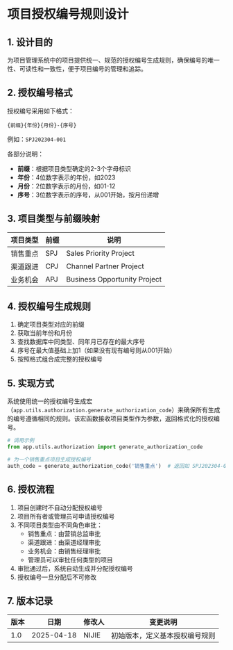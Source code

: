 # 项目授权编号规则设计

## 1. 设计目的

为项目管理系统中的项目提供统一、规范的授权编号生成规则，确保编号的唯一性、可读性和一致性，便于项目编号的管理和追踪。

## 2. 授权编号格式

授权编号采用如下格式：
```
{前缀}{年份}{月份}-{序号}
```

例如：`SPJ202304-001`

各部分说明：
- **前缀**：根据项目类型确定的2-3个字母标识
- **年份**：4位数字表示的年份，如2023
- **月份**：2位数字表示的月份，如01-12
- **序号**：3位数字表示的序号，从001开始，按月份递增

## 3. 项目类型与前缀映射

| 项目类型 | 前缀 | 说明 |
|---------|------|------|
| 销售重点 | SPJ | Sales Priority Project |
| 渠道跟进 | CPJ | Channel Partner Project |
| 业务机会 | APJ | Business Opportunity Project |

## 4. 授权编号生成规则

1. 确定项目类型对应的前缀
2. 获取当前年份和月份
3. 查找数据库中同类型、同年月已存在的最大序号
4. 序号在最大值基础上加1（如果没有现有编号则从001开始）
5. 按照格式组合成完整的授权编号

## 5. 实现方式

系统使用统一的授权编号生成宏（`app.utils.authorization.generate_authorization_code`）来确保所有生成的编号遵循相同的规则。该宏函数接收项目类型作为参数，返回格式化的授权编号。

```python
# 调用示例
from app.utils.authorization import generate_authorization_code

# 为一个销售重点项目生成授权编号
auth_code = generate_authorization_code('销售重点')  # 返回如 SPJ202304-001
```

## 6. 授权流程

1. 项目创建时不自动分配授权编号
2. 项目所有者或管理员可申请授权编号
3. 不同项目类型由不同角色审批：
   - 销售重点：由营销总监审批
   - 渠道跟进：由渠道经理审批
   - 业务机会：由销售经理审批
   - 管理员可以审批任何类型的项目
4. 审批通过后，系统自动生成并分配授权编号
5. 授权编号一旦分配后不可修改

## 7. 版本记录

| 版本 | 日期 | 修改人 | 变更说明 |
|------|------|-------|----------|
| 1.0  | 2025-04-18 | NIJIE | 初始版本，定义基本授权编号规则 | 